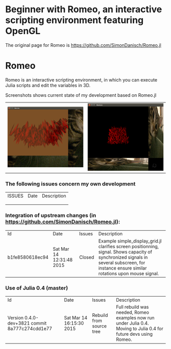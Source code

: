 # Beginner with Romeo, an interactive scripting environment featuring OpenGL

The original page for Romeo is <A HREF="https://github.com/SimonDanisch/Romeo.jl">https://github.com/SimonDanisch/Romeo.jl</A>

# Romeo
Romeo is an interactive scripting environment, in which you can execute Julia scripts and edit the variables in 3D.

Screenshots  shows current state of my development based on Romeo.jl
<TABLE>
<TR>
    <TD><IMG SRC="test/ScreenShot315.png" WIDTH=300>
    <TD><IMG SRC="test/ScreenShot323.png" WIDTH=300>
</TABLE>



### The following issues concern my own development
<TABLE>
<TR><TD>ISSUES
    <TD>Date
    <TD>Description
<TR><TD>
    <TD>
    <TD>
<TR><TD>
    <TD>
    <TD>
<TR><TD>
    <TD>
    <TD>
</TABLE>


### Integration of upstream changes (in  <A HREF="https://github.com/SimonDanisch/Romeo.jl">https://github.com/SimonDanisch/Romeo.jl</A>):

<TABLE>
<TR> 
     <TD>Id
     <TD>Date
     <TD>Issues
     <TD>Description
<TR> 
     <TD>b1fe8580618ec94
     <TD>Sat Mar 14 12:31:48 2015
     <TD>Closed
     <TD>Example simple_display_grid.jl clarifies screen positionning, 
         signal. Shows capacity of synchronized signals in several subscreen,
         for instance ensure similar rotations upon mouse signal.
</TABLE>

### Use of Julia 0.4 (master)
<TABLE>
<TR> 
     <TD>Id
     <TD>Date
     <TD>Issues
     <TD>Description
<TR> 
     <TD> Version 0.4.0-dev+3821 commit 8a777c274cdd1e77
     <TD> Sat Mar 14 16:15:30 2015
     <TD> Rebuild from source tree
     <TD> Full rebuild was needed, Romeo examples now run under Julia 0.4. 
          Moving to Julia 0.4 for future devs using Romeo.
</TABLE>

